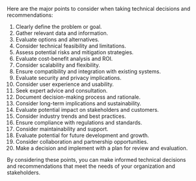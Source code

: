 Here are the major points to consider when taking technical decisions and recommendations:

1. Clearly define the problem or goal.
2. Gather relevant data and information.
3. Evaluate options and alternatives.
4. Consider technical feasibility and limitations.
5. Assess potential risks and mitigation strategies.
6. Evaluate cost-benefit analysis and ROI.
7. Consider scalability and flexibility.
8. Ensure compatibility and integration with existing systems.
9. Evaluate security and privacy implications.
10. Consider user experience and usability.
11. Seek expert advice and consultation.
12. Document decision-making process and rationale.
13. Consider long-term implications and sustainability.
14. Evaluate potential impact on stakeholders and customers.
15. Consider industry trends and best practices.
16. Ensure compliance with regulations and standards.
17. Consider maintainability and support.
18. Evaluate potential for future development and growth.
19. Consider collaboration and partnership opportunities.
20. Make a decision and implement with a plan for review and evaluation.

By considering these points, you can make informed technical decisions and recommendations that meet the needs of your organization and stakeholders.

